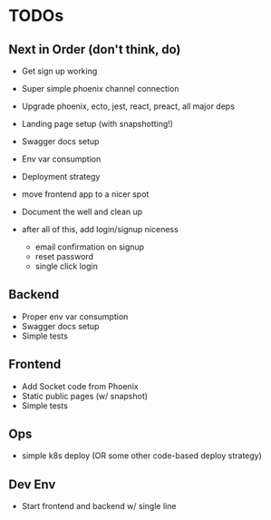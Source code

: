 # TODOs

## Next in Order (don't think, do)

- Get sign up working
- Super simple phoenix channel connection
- Upgrade phoenix, ecto, jest, react, preact, all major deps
- Landing page setup (with snapshotting!)
- Swagger docs setup
- Env var consumption
- Deployment strategy
- move frontend app to a nicer spot

- Document the well and clean up
- after all of this, add login/signup
  niceness
  - email confirmation on signup
  - reset password
  - single click login

## Backend

- Proper env var consumption
- Swagger docs setup
- Simple tests

## Frontend

- Add Socket code from Phoenix
- Static public pages (w/ snapshot)
- Simple tests

## Ops

- simple k8s deploy (OR some other code-based deploy strategy)

## Dev Env

- Start frontend and backend w/ single line
